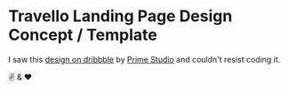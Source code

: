 # Travello Landing Page Design Concept / Template

I saw this [design on dribbble](https://dribbble.com/shots/3366412-Travello-Landing-Page) by [Prime Studio](https://dribbble.com/PrimeModule/click?type=site) and couldn't resist coding it.

:v: & :heart: